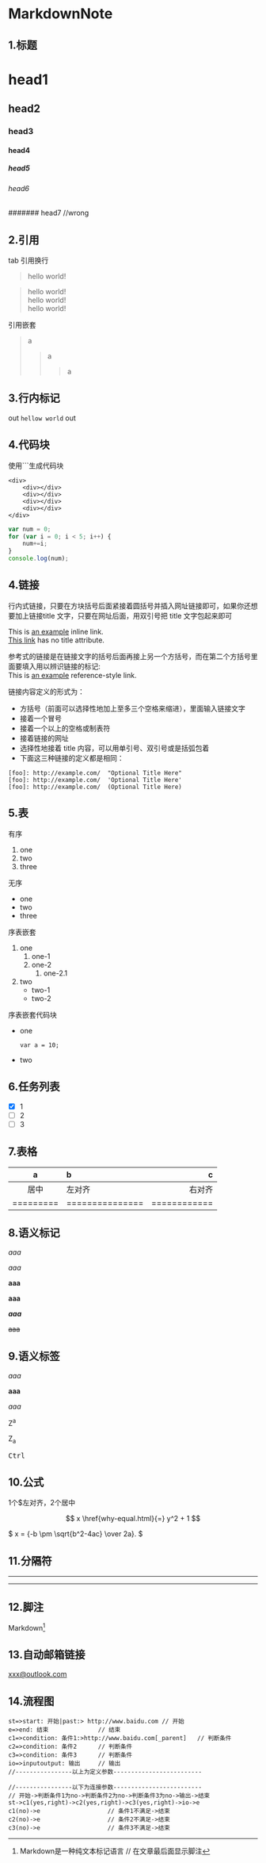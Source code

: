 # MarkdownNote
## 1.标题 
# head1
## head2
### head3
#### head4
##### head5
###### head6
####### head7 //wrong

## 2.引用
tab 引用换行
> hello world!

> hello world!  
> hello world!  
> hello world!  

引用嵌套
>a
>>a
>>>a

## 3.行内标记
out `hellow world` out

## 4.代码块
使用```生成代码块
```
<div>
    <div></div>
    <div></div>
    <div></div>
    <div></div>
</div>
```

```javascript
var num = 0;
for (var i = 0; i < 5; i++) {
    num+=i;
}
console.log(num);
```

## 4.链接
行内式链接，只要在方块括号后面紧接着圆括号并插入网址链接即可，如果你还想要加上链接title 文字，只要在网址后面，用双引号把 title 文字包起来即可  

This is [an example](http://example.com/ "Title") inline link.  
[This link](http://example.net/) has no title attribute.    

参考式的链接是在链接文字的括号后面再接上另一个方括号，而在第二个方括号里面要填入用以辨识链接的标记:  
This is [an example][id] reference-style link.  

[id]: http://example.com/  "Optional Title Here"

链接内容定义的形式为：

* 方括号（前面可以选择性地加上至多三个空格来缩进），里面输入链接文字
* 接着一个冒号
* 接着一个以上的空格或制表符
* 接着链接的网址
* 选择性地接着 title 内容，可以用单引号、双引号或是括弧包着
* 下面这三种链接的定义都是相同：
```
[foo]: http://example.com/  "Optional Title Here"
[foo]: http://example.com/  'Optional Title Here'
[foo]: http://example.com/  (Optional Title Here)
```

## 5.表
有序
1. one
2. two
3. three

无序
* one
* two 
* three

序表嵌套
1. one 
    1. one-1
    2. one-2
        1. one-2.1
2. two
    * two-1
    * two-2

序表嵌套代码块
* one

    ```var a = 10; ```
* two

## 6.任务列表

- [x] 1
- [ ] 2
- [ ] 3

## 7.表格
|    a    |       b       |      c     |
|:-------:|:------------- | ----------:|
|   居中  |     左对齐    |   右对齐   |
|=========|===============|============|

## 8.语义标记
*aaa*

_aaa_ 

**aaa**

__aaa__

***aaa***

~~aaa~~

## 9.语义标签

<i>aaa</i>

<b>aaa</b>

<em>aaa</em>

Z<sup>a</sup>

Z<sub>a</sub>

<kbd>Ctrl</kbd>

## 10.公式

1个$左对齐，2个居中

$$ x \href{why-equal.html}{=} y^2 + 1 $$

$ x = {-b \pm \sqrt{b^2-4ac} \over 2a}. $

## 11.分隔符
***
---

## 12.脚注

Markdown[^1]    

[^1]: Markdown是一种纯文本标记语言        // 在文章最后面显示脚注

## 13.自动邮箱链接
<xxx@outlook.com>

## 14.流程图
```flow                     // 流程
st=>start: 开始|past:> http://www.baidu.com // 开始
e=>end: 结束              // 结束
c1=>condition: 条件1:>http://www.baidu.com[_parent]   // 判断条件
c2=>condition: 条件2      // 判断条件
c3=>condition: 条件3      // 判断条件
io=>inputoutput: 输出     // 输出
//----------------以上为定义参数-------------------------

//----------------以下为连接参数-------------------------
// 开始->判断条件1为no->判断条件2为no->判断条件3为no->输出->结束
st->c1(yes,right)->c2(yes,right)->c3(yes,right)->io->e
c1(no)->e                   // 条件1不满足->结束
c2(no)->e                   // 条件2不满足->结束
c3(no)->e                   // 条件3不满足->结束
```
